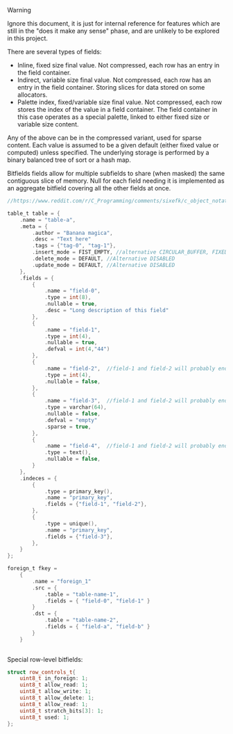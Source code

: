 > [!WARNING]  
> Ignore this document, it is just for internal reference for features which are still in the "does it make any sense" phase, and are unlikely to be explored in this project.

There are several types of fields:
- Inline, fixed size final value. Not compressed, each row has an entry in the field container.
- Indirect, variable size final value. Not compressed, each row has an entry in the field container. Storing slices for data stored on some allocators.
- Palette index, fixed/variable size final value. Not compressed, each row stores the index of the value in a field container. The field container in this case operates as a special palette, linked to either fixed size or variable size content.

Any of the above can be in the compressed variant, used for sparse content. Each value is assumed to be a given default (either fixed value or computed) unless specified. The underlying storage is performed by a binary balanced tree of sort or a hash map.

Bitfields fields allow for multiple subfields to share (when masked) the same contiguous slice of memory. Null for each field needing it is implemented as an aggregate bitfield covering all the other fields at once.

```c
//https://www.reddit.com/r/C_Programming/comments/sixefk/c_object_notation_interchange_format/

table_t table = {
    .name = "table-a",
    .meta = {
        .author = "Banana magica",
        .desc = "Text here"
        .tags = {"tag-0", "tag-1"},
        .insert_mode = FIST_EMPTY, //alternative CIRCULAR_BUFFER, FIXED_BUFFER, GROW
        .delete_mode = DEFAULT, //Alternative DISABLED
        .update_mode = DEFAULT, //Alternative DISABLED
    },
    .fields = {
        {
            .name = "field-0",
            .type = int(8),
            .nullable = true,
            .desc = "Long description of this field"
        }, 
        {
            .name = "field-1",
            .type = int(4),
            .nullable = true,
            .defval = int(4,"44")
        },
        {
            .name = "field-2",  //field-1 and field-2 will probably end up in the same storage space masked.
            .type = int(4),
            .nullable = false,
        },
        {
            .name = "field-3",  //field-1 and field-2 will probably end up in the same storage space masked.
            .type = varchar(64),
            .nullable = false,
            .defval = "empty"
            .sparse = true,
        },
        {
            .name = "field-4",  //field-1 and field-2 will probably end up in the same storage space masked.
            .type = text(),
            .nullable = false,
        }
    },
    .indeces = {
        {
            .type = primary_key(),
            .name = "primary_key",
            .fields = {"field-1", "field-2"},
        },
        {
            .type = unique(),
            .name = "primary_key",
            .fields = {"field-3"},
        },
    }
};

foreign_t fkey = 
    {
        .name = "foreign_1"
        .src = {
            .table = "table-name-1",
            .fields = { "field-0", "field-1" }
        }
        .dst = {
            .table = "table-name-2",
            .fields = { "field-a", "field-b" }
        }
    }
    
```


Special row-level bitfields:

```cpp
struct row_controls_t{
    uint8_t in_foreign: 1;
    uint8_t allow_read: 1;
    uint8_t allow_write: 1;
    uint8_t allow_delete: 1;
    uint8_t allow_read: 1;
    uint8_t stratch_bits[3]: 1;
    uint8_t used: 1;
};
```
